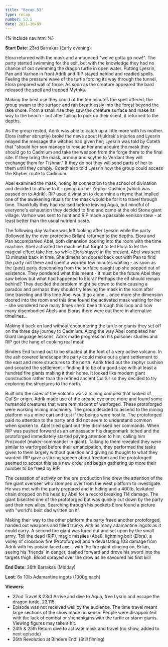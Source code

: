 ```yaml
---
title: "Recap 53"
type: recap
number: 53.5
date: 2021-10-09
---
```


{% include nav.html %}

**Start Date**: 23rd Barrakas (Early evening)

Elora returned with the mask and announced "we've gotta go now!". The party started swimming for the exit, but with the knowledge they had no chance of out swimming the dragon turtle in open water. Putting Lyesrin, Pan and Varhoe in front Adrik and RIP stayed behind and readied spells. Feeling the pressure wave of the turtle forcing its way through the tunnel, Elora prepared wall of force. As soon as the creature appeared the bard released the spell and trapped Mythka.

Making the best use they could of the ten minutes the spell offered, the group swam to the surface and ran breathlessly into the forest beyond the lake shore. From a small rise they saw the creature surface and make its way to the beach - but after failing to pick up their scent, it returned to the depths.

As the group rested, Adrik was able to catch up a little more with his mother. Elora (rather abruptly) broke the news about Hjuldrak's injuries and Lyesrin relayed the message the witches had given her; Lyesrin was told by Coteth that "should her son manage to rescue her and acquire the mask they should go to Cadmium and take the weapon from the forge there to the final site. If they bring the mask, armour and scythe to Verdant they will exchange them for Tishnar." If they do not they will send parts of her to them until they comply. Coteth also told Lyesrin how the group could access the Khyber route to Cadmium.

Abel examined the mask, noting its connection to the school of divination and decided to attune to it - giving up her Zephyr Cushion (which was passed on to Adrik). RIP used divination to determine a rhyme that implied one of the awakening rituals for the mask would be for it to travel through time. Thankfully they had realised before leaving Aqua, but mindful of everyone's exhaustion they decided to find and camp at the old Stone giant village. Varhoe was sent to hunt and RIP made a passable venison stew - at least better than the usual nutrient paste.

The following day Varhoe was left looking after Lyesrin while the party (followed by the ever protective Brlian) returned to the depths. Elora and Pan accompanied Abel, both dimension dooring into the room with the time machine. Abel activated the machine but forgot to tell Elora to let the magical effect take her, so while Elora stayed in the present, Abel was sent 13 minutes back in time. She dimension doored back out with Pan to find the party not there and spent a worried few minutes waiting - as soon as the (past) party descending from the surface caught up she popped out of existence. They pondered what this meant - it must be the future Abel they saw below but what had happened to Elora? Perhaps the elf should remain behind? They decided the problem might be down to them causing a paradox and perhaps they should try leaving the mask in the room after time traveling and this time Abel would go alone… once more she dimension doored into the room and this time found the activated mask waiting for her - she wondered how many times she'd been through this loop and how many disembodied Abels and Eloras there were out there in alternative timelines…

Making it back on land without encountering the turtle or giants they set off on the three day journey to Cadmium. Along the way Abel completed her Giant language lessons, Adrik made progress on his poisoner studies and RIP got the hang of cooking real meat!

Binders End turned out to be situated at the foot of a very active volcano. In the ash covered landscape the party could make out a giant settlement to the east and more structures to the north. Adrik tried out the zephyr cushion and scouted the settlement - finding it to be of a good size with at least a hundred fire giants making it their home. It looked like modern giant construction rather than the refined ancient Cul'Sir so they decided to try exploring the structures to the north.

Built into the sides of the volcano was a mining complex that looked of Cul'Sir origin. Adrik made use of the arcane eye once more and found some humanoid creatures that were reminiscent of warforged. These protoforged were working mining machinery. The group decided to ascend to the mining platform via a mine cart and test if the beings were hostile. The protoforged paid no attention to the party and did not seem to understand common when spoken to. Abel tried giant but they dismissed her commands. When RIP was pushed forward as an ambassador his dragonmark itched and the protoforged immediately started paying attention to him, calling him Prozvodel (maker-commander in giant). Talking to them revealed they were similar to warforged before their emancipation, they performed the tasks given to them largely without question and giving no thought to what they wanted. RIP gave a stirring speech about freedom and the protoforged seemed to accept this as a new order and began gathering up more their number to be freed by RIP.

The cessation of activity on the ore production line drew the attention of the fire giant overseer who stomped over from the west platform to investigate. He was met with the party prepared and in hiding and a 400lb, levitated chain dropped on his head by Abel for a record breaking 114 damage. The giant bisected one of the protoforged but was quickly cut down by the party and their new allies. Searching through his pockets Elora found a picture with "world's best dad written on it".

Making their way to the other platform the party freed another protoforged, handed out weapons and filled trunky with as many adamantine ingots as it could carry. A second fire giant was lured out and set upon by the small army. Toll the dead (RIP), magic missiles (Abel), lightning bolt (Elora), a volley of crossbow fire (Protoforged) and a devastating 103 damage from Adrik with his poison laced axe… with the fire giant clinging on, Brlian, seeing his 'friends' in danger, dashed forward and drove his sword into the targets thigh. Blood sprayed over the drow as he savoured his first kill!

**End Date**: 26th Barrakas (Midday)

**Loot**: 6x 10lb Adamantine ingots (1000g each)

**Viewers**: 

- 22nd Travel & 23rd Arrive and dive to Aqua, free Lysrin and escape the dragon turtle. 23,115
 - Episode was not received well by the audience. The time travel meant large sections of the show made no sense. People were disappointed with the lack of combat or shenanigans with the turtle or storm giants. Viewing figures may take a hit.
- 24th & 25th Return dive to activate mask and travel (no show, added to next episode)
- 26th Revolution at Binders End! (Still filming)